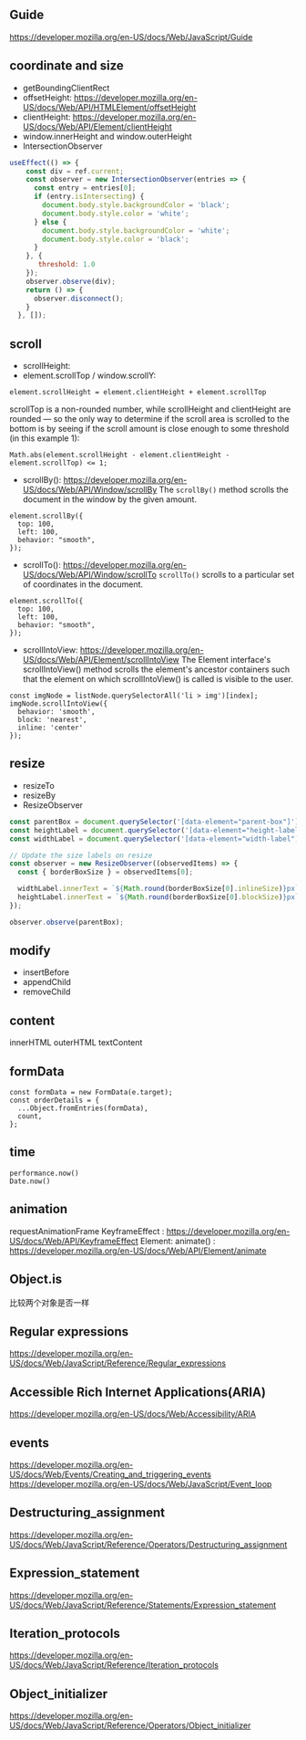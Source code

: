 ## Guide
https://developer.mozilla.org/en-US/docs/Web/JavaScript/Guide
## coordinate and size
- getBoundingClientRect
- offsetHeight: https://developer.mozilla.org/en-US/docs/Web/API/HTMLElement/offsetHeight
- clientHeight: https://developer.mozilla.org/en-US/docs/Web/API/Element/clientHeight
- window.innerHeight and window.outerHeight
- IntersectionObserver
```javascript
useEffect(() => {
    const div = ref.current;
    const observer = new IntersectionObserver(entries => {
      const entry = entries[0];
      if (entry.isIntersecting) {
        document.body.style.backgroundColor = 'black';
        document.body.style.color = 'white';
      } else {
        document.body.style.backgroundColor = 'white';
        document.body.style.color = 'black';
      }
    }, {
       threshold: 1.0
    });
    observer.observe(div);
    return () => {
      observer.disconnect();
    }
  }, []);
```



## scroll
- scrollHeight:
- element.scrollTop / window.scrollY: 
```
element.scrollHeight = element.clientHeight + element.scrollTop
```
scrollTop is a non-rounded number, while scrollHeight and clientHeight are rounded — so the only way to determine if the scroll area is scrolled to the bottom is by seeing if the scroll amount is close enough to some threshold (in this example 1):
```
Math.abs(element.scrollHeight - element.clientHeight - element.scrollTop) <= 1;

```
- scrollBy(): https://developer.mozilla.org/en-US/docs/Web/API/Window/scrollBy
The `scrollBy()` method scrolls the document in the window by the given amount.
```
element.scrollBy({
  top: 100,
  left: 100,
  behavior: "smooth",
});
```

- scrollTo():  https://developer.mozilla.org/en-US/docs/Web/API/Window/scrollTo
`scrollTo()` scrolls to a particular set of coordinates in the document.
```
element.scrollTo({
  top: 100,
  left: 100,
  behavior: "smooth",
});

```

- scrollIntoView: https://developer.mozilla.org/en-US/docs/Web/API/Element/scrollIntoView
The Element interface's scrollIntoView() method scrolls the element's ancestor containers such that the element on which scrollIntoView() is called is visible to the user.
```
const imgNode = listNode.querySelectorAll('li > img')[index];
imgNode.scrollIntoView({
  behavior: 'smooth',
  block: 'nearest',
  inline: 'center'
});
```

## resize
- resizeTo
- resizeBy
- ResizeObserver
```javascript
const parentBox = document.querySelector('[data-element="parent-box"]');
const heightLabel = document.querySelector('[data-element="height-label"]');
const widthLabel = document.querySelector('[data-element="width-label"]');

// Update the size labels on resize
const observer = new ResizeObserver((observedItems) => {
  const { borderBoxSize } = observedItems[0];

  widthLabel.innerText = `${Math.round(borderBoxSize[0].inlineSize)}px`;
  heightLabel.innerText = `${Math.round(borderBoxSize[0].blockSize)}px`;
});

observer.observe(parentBox);
```

## modify
- insertBefore
- appendChild
- removeChild

## content
innerHTML
outerHTML
textContent

## formData
```
const formData = new FormData(e.target);
const orderDetails = {
  ...Object.fromEntries(formData),
  count,
};
```

## time
```
performance.now()
Date.now()
```

## animation
requestAnimationFrame
KeyframeEffect : https://developer.mozilla.org/en-US/docs/Web/API/KeyframeEffect
Element: animate() : https://developer.mozilla.org/en-US/docs/Web/API/Element/animate

## Object.is 
比较两个对象是否一样

## Regular expressions
https://developer.mozilla.org/en-US/docs/Web/JavaScript/Reference/Regular_expressions

## Accessible Rich Internet Applications(ARIA)
https://developer.mozilla.org/en-US/docs/Web/Accessibility/ARIA

## events
https://developer.mozilla.org/en-US/docs/Web/Events/Creating_and_triggering_events
https://developer.mozilla.org/en-US/docs/Web/JavaScript/Event_loop

## Destructuring_assignment
https://developer.mozilla.org/en-US/docs/Web/JavaScript/Reference/Operators/Destructuring_assignment

## Expression_statement
https://developer.mozilla.org/en-US/docs/Web/JavaScript/Reference/Statements/Expression_statement
## Iteration_protocols
https://developer.mozilla.org/en-US/docs/Web/JavaScript/Reference/Iteration_protocols
## Object_initializer
https://developer.mozilla.org/en-US/docs/Web/JavaScript/Reference/Operators/Object_initializer
